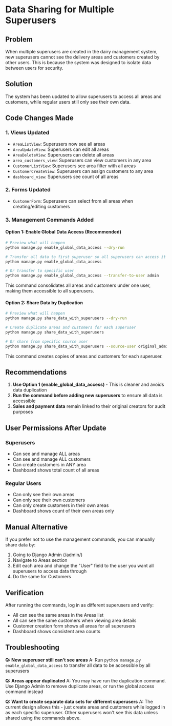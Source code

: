 # Data Sharing for Multiple Superusers

## Problem
When multiple superusers are created in the dairy management system, new superusers cannot see the delivery areas and customers created by other users. This is because the system was designed to isolate data between users for security.

## Solution
The system has been updated to allow superusers to access all areas and customers, while regular users still only see their own data.

## Code Changes Made

### 1. Views Updated
- `AreaListView`: Superusers now see all areas
- `AreaUpdateView`: Superusers can edit all areas
- `AreaDeleteView`: Superusers can delete all areas  
- `area_customers_view`: Superusers can view customers in any area
- `CustomerListView`: Superusers see area filter with all areas
- `CustomerCreateView`: Superusers can assign customers to any area
- `dashboard_view`: Superusers see count of all areas

### 2. Forms Updated
- `CustomerForm`: Superusers can select from all areas when creating/editing customers

### 3. Management Commands Added

#### Option 1: Enable Global Data Access (Recommended)
```bash
# Preview what will happen
python manage.py enable_global_data_access --dry-run

# Transfer all data to first superuser so all superusers can access it
python manage.py enable_global_data_access

# Or transfer to specific user
python manage.py enable_global_data_access --transfer-to-user admin
```

This command consolidates all areas and customers under one user, making them accessible to all superusers.

#### Option 2: Share Data by Duplication
```bash
# Preview what will happen
python manage.py share_data_with_superusers --dry-run

# Create duplicate areas and customers for each superuser
python manage.py share_data_with_superusers

# Or share from specific source user
python manage.py share_data_with_superusers --source-user original_admin
```

This command creates copies of areas and customers for each superuser.

## Recommendations

1. **Use Option 1 (enable_global_data_access)** - This is cleaner and avoids data duplication
2. **Run the command before adding new superusers** to ensure all data is accessible
3. **Sales and payment data** remain linked to their original creators for audit purposes

## User Permissions After Update

### Superusers
- Can see and manage ALL areas
- Can see and manage ALL customers  
- Can create customers in ANY area
- Dashboard shows total count of all areas

### Regular Users
- Can only see their own areas
- Can only see their own customers
- Can only create customers in their own areas
- Dashboard shows count of their own areas only

## Manual Alternative

If you prefer not to use the management commands, you can manually share data by:

1. Going to Django Admin (/admin/)
2. Navigate to Areas section
3. Edit each area and change the "User" field to the user you want all superusers to access data through
4. Do the same for Customers

## Verification

After running the commands, log in as different superusers and verify:
- All can see the same areas in the Areas list
- All can see the same customers when viewing area details
- Customer creation form shows all areas for all superusers
- Dashboard shows consistent area counts

## Troubleshooting

**Q: New superuser still can't see areas**
A: Run `python manage.py enable_global_data_access` to transfer all data to be accessible by all superusers

**Q: Areas appear duplicated** 
A: You may have run the duplication command. Use Django Admin to remove duplicate areas, or run the global access command instead

**Q: Want to create separate data sets for different superusers**
A: The current design allows this - just create areas and customers while logged in as each specific superuser. Other superusers won't see this data unless shared using the commands above.
